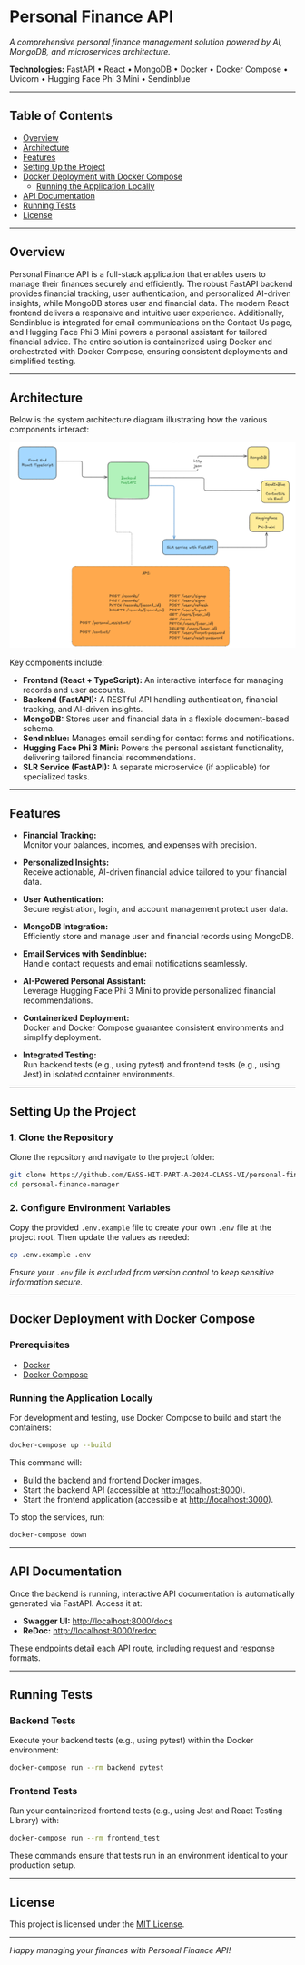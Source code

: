 # Personal Finance API

*A comprehensive personal finance management solution powered by AI, MongoDB, and microservices architecture.*

**Technologies:** FastAPI • React • MongoDB • Docker • Docker Compose • Uvicorn • Hugging Face Phi 3 Mini • Sendinblue

---

## Table of Contents

- [Overview](#overview)
- [Architecture](#architecture)
- [Features](#features)
- [Setting Up the Project](#setting-up-the-project)
- [Docker Deployment with Docker Compose](#docker-deployment-with-docker-compose)
  - [Running the Application Locally](#running-the-application-locally)
- [API Documentation](#api-documentation)
- [Running Tests](#running-tests)
- [License](#license)

---

## Overview

Personal Finance API is a full-stack application that enables users to manage their finances securely and efficiently. The robust FastAPI backend provides financial tracking, user authentication, and personalized AI-driven insights, while MongoDB stores user and financial data. The modern React frontend delivers a responsive and intuitive user experience. Additionally, Sendinblue is integrated for email communications on the Contact Us page, and Hugging Face Phi 3 Mini powers a personal assistant for tailored financial advice. The entire solution is containerized using Docker and orchestrated with Docker Compose, ensuring consistent deployments and simplified testing.

---

## Architecture

Below is the system architecture diagram illustrating how the various components interact:

![Architecture Diagram](architecture-diagram.png)

Key components include:

- **Frontend (React + TypeScript):** An interactive interface for managing records and user accounts.
- **Backend (FastAPI):** A RESTful API handling authentication, financial tracking, and AI-driven insights.
- **MongoDB:** Stores user and financial data in a flexible document-based schema.
- **Sendinblue:** Manages email sending for contact forms and notifications.
- **Hugging Face Phi 3 Mini:** Powers the personal assistant functionality, delivering tailored financial recommendations.
- **SLR Service (FastAPI):** A separate microservice (if applicable) for specialized tasks.

---

## Features

- **Financial Tracking:**  
  Monitor your balances, incomes, and expenses with precision.

- **Personalized Insights:**  
  Receive actionable, AI-driven financial advice tailored to your financial data.

- **User Authentication:**  
  Secure registration, login, and account management protect user data.

- **MongoDB Integration:**  
  Efficiently store and manage user and financial records using MongoDB.

- **Email Services with Sendinblue:**  
  Handle contact requests and email notifications seamlessly.

- **AI-Powered Personal Assistant:**  
  Leverage Hugging Face Phi 3 Mini to provide personalized financial recommendations.

- **Containerized Deployment:**  
  Docker and Docker Compose guarantee consistent environments and simplify deployment.

- **Integrated Testing:**  
  Run backend tests (e.g., using pytest) and frontend tests (e.g., using Jest) in isolated container environments.

---

## Setting Up the Project

### 1. Clone the Repository

Clone the repository and navigate to the project folder:

```bash
git clone https://github.com/EASS-HIT-PART-A-2024-CLASS-VI/personal-finance-manager.git
cd personal-finance-manager
```

### 2. Configure Environment Variables

Copy the provided `.env.example` file to create your own `.env` file at the project root. Then update the values as needed:

```bash
cp .env.example .env
```

*Ensure your `.env` file is excluded from version control to keep sensitive information secure.*

---

## Docker Deployment with Docker Compose

### Prerequisites

- [Docker](https://docs.docker.com/get-docker/)
- [Docker Compose](https://docs.docker.com/compose/install/)

### Running the Application Locally

For development and testing, use Docker Compose to build and start the containers:

```bash
docker-compose up --build
```

This command will:
- Build the backend and frontend Docker images.
- Start the backend API (accessible at [http://localhost:8000](http://localhost:8000)).
- Start the frontend application (accessible at [http://localhost:3000](http://localhost:3000)).

To stop the services, run:

```bash
docker-compose down
```

---

## API Documentation

Once the backend is running, interactive API documentation is automatically generated via FastAPI. Access it at:

- **Swagger UI:** [http://localhost:8000/docs](http://localhost:8000/docs)
- **ReDoc:** [http://localhost:8000/redoc](http://localhost:8000/redoc)

These endpoints detail each API route, including request and response formats.

---

## Running Tests

### Backend Tests

Execute your backend tests (e.g., using pytest) within the Docker environment:

```bash
docker-compose run --rm backend pytest
```

### Frontend Tests

Run your containerized frontend tests (e.g., using Jest and React Testing Library) with:

```bash
docker-compose run --rm frontend_test
```

These commands ensure that tests run in an environment identical to your production setup.

---

## License

This project is licensed under the [MIT License](LICENSE).

---

*Happy managing your finances with Personal Finance API!*
